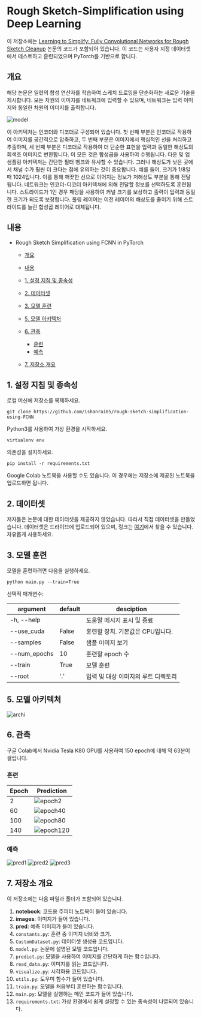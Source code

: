 # Rough Sketch-Simplification using Deep Learning

이 저장소에는 [Learning to Simplify: Fully Convolutional Networks for Rough Sketch Cleanup](https://esslab.jp/~ess/publications/SimoSerraSIGGRAPH2016.pdf) 논문의 코드가 포함되어 있습니다. 이 코드는 사용자 지정 데이터셋에서 테스트하고 훈련되었으며 PyTorch를 기반으로 합니다.



## 개요

해당 논문은 일련의 합성 연산자를 학습하여 스케치 드로잉을 단순화하는 새로운 기술을 제시합니다. 모든 차원의 이미지를 네트워크에 입력할 수 있으며, 네트워크는 입력 이미지와 동일한 차원의 이미지를 출력합니다.

![model](images/model.png)

이 아키텍처는 인코더와 디코더로 구성되어 있습니다. 첫 번째 부분은 인코더로 작용하여 이미지를 공간적으로 압축하고, 두 번째 부분은 이미지에서 핵심적인 선을 처리하고 추출하며, 세 번째 부분은 디코더로 작용하여 더 단순한 표현을 입력과 동일한 해상도의 회색조 이미지로 변환합니다. 이 모든 것은 합성곱을 사용하여 수행됩니다. 다운 및 업 샘플링 아키텍처는 간단한 필터 뱅크와 유사할 수 있습니다. 그러나 해상도가 낮은 곳에서 채널 수가 훨씬 더 크다는 점에 유의하는 것이 중요합니다. 예를 들어, 크기가 1/8일 때 1024입니다. 이를 통해 깨끗한 선으로 이어지는 정보가 저해상도 부분을 통해 전달됩니다. 네트워크는 인코더-디코더 아키텍처에 의해 전달할 정보를 선택하도록 훈련됩니다. 스트라이드가 1인 경우 패딩을 사용하여 커널 크기를 보상하고 출력이 입력과 동일한 크기가 되도록 보장합니다. 풀링 레이어는 이전 레이어의 해상도를 줄이기 위해 스트라이드를 늘린 합성곱 레이어로 대체됩니다.



## 내용

- Rough Sketch Simplification using FCNN in PyTorch

  - [개요](https://chat.openai.com/c/905726a9-018d-4e5c-b4ed-f71a564d0256#개요)

  - [내용](https://chat.openai.com/c/905726a9-018d-4e5c-b4ed-f71a564d0256#내용)

  - [1. 설정 지침 및 종속성](https://chat.openai.com/c/905726a9-018d-4e5c-b4ed-f71a564d0256#1-설정-지침-및-종속성)

  - [2. 데이터셋](https://chat.openai.com/c/905726a9-018d-4e5c-b4ed-f71a564d0256#2-데이터셋)

  - [3. 모델 훈련](https://chat.openai.com/c/905726a9-018d-4e5c-b4ed-f71a564d0256#3-모델-훈련)

  - [5. 모델 아키텍처](https://chat.openai.com/c/905726a9-018d-4e5c-b4ed-f71a564d0256#5-모델-아키텍처)

  - [6. 관측](https://github.com/kimbap918/RoughSketchSimplification-using-FCNN/edit/master/README.md#6-%EA%B4%80%EC%B8%A1)

    - [훈련](https://chat.openai.com/c/905726a9-018d-4e5c-b4ed-f71a564d0256#훈련)
    - [예측](https://chat.openai.com/c/905726a9-018d-4e5c-b4ed-f71a564d0256#예측)

  - [7. 저장소 개요](https://chat.openai.com/c/905726a9-018d-4e5c-b4ed-f71a564d0256#7-저장소-개요)

  

## 1. 설정 지침 및 종속성

로컬 머신에 저장소를 복제하세요.

```
git clone https://github.com/ishanrai05/rough-sketch-simplification-using-FCNN
```

Python3를 사용하여 가상 환경을 시작하세요.

```
virtualenv env
```

의존성을 설치하세요.

```
pip install -r requirements.txt
```

Google Colab 노트북을 사용할 수도 있습니다. 이 경우에는 저장소에 제공된 노트북을 업로드하면 됩니다.



## 2. 데이터셋

저자들은 논문에 대한 데이터셋을 제공하지 않았습니다. 따라서 직접 데이터셋을 만들었습니다. 데이터셋은 드라이브에 업로드되어 있으며, 링크는 [여기](https://drive.google.com/open?id=14NQTqITAiw8o-JgdnumQ-K0asLRwJy7q)에서 찾을 수 있습니다. 자유롭게 사용하세요.



## 3. 모델 훈련

모델을 훈련하려면 다음을 실행하세요.

```
python main.py --train=True
```

선택적 매개변수:

| argument     | default | desciption                          |
| ------------ | ------- | ----------------------------------- |
| -h, --help   |         | 도움말 메시지 표시 및 종료          |
| --use_cuda   | False   | 훈련할 장치. 기본값은 CPU입니다.    |
| --samples    | False   | 샘플 이미지 보기                    |
| --num_epochs | 10      | 훈련할 epoch 수                     |
| --train      | True    | 모델 훈련                           |
| --root       | '.'     | 입력 및 대상 이미지의 루트 디렉토리 |



## 5. 모델 아키텍처

![archi](images/archi.png)  



## 6. 관측

구글 Colab에서 Nvidia Tesla K80 GPU를 사용하여 150 epoch에 대해 약 63분이 걸립니다.

### 훈련

| Epoch | Prediction                |
| ----- | ------------------------- |
| 2     | ![epoch2](pred/2.png)     |
| 60    | ![epoch40](pred/60.png)   |
| 100   | ![epoch80](pred/100.png)  |
| 140   | ![epoch120](pred/140.png) |



### 예측

![pred1](pred/pred1.png)
![pred2](pred/pred2.png)
![pred3](pred/pred3.png)



## 7. 저장소 개요

이 저장소에는 다음 파일과 폴더가 포함되어 있습니다.

1. **notebook**: 코드용 주피터 노트북이 들어 있습니다.
2. **images**: 이미지가 들어 있습니다.
3. **pred**: 예측 이미지가 들어 있습니다.
4. `constants.py`: 훈련 중 이미지 너비와 크기.
5. `CustomDataset.py`: 데이터셋 생성용 코드입니다.
6. `model.py`: 논문에 설명된 모델 코드입니다.
7. `predict.py`: 모델을 사용하여 이미지를 간단하게 하는 함수입니다.
8. `read_data.py`: 이미지를 읽는 코드입니다.
9. `visualize.py`: 시각화용 코드입니다.
10. `utils.py`: 도우미 함수가 들어 있습니다.
11. `train.py`: 모델을 처음부터 훈련하는 함수입니다.
12. `main.py`: 모델을 실행하는 메인 코드가 들어 있습니다.
13. `requirements.txt`: 가상 환경에서 쉽게 설정할 수 있는 종속성이 나열되어 있습니다.

